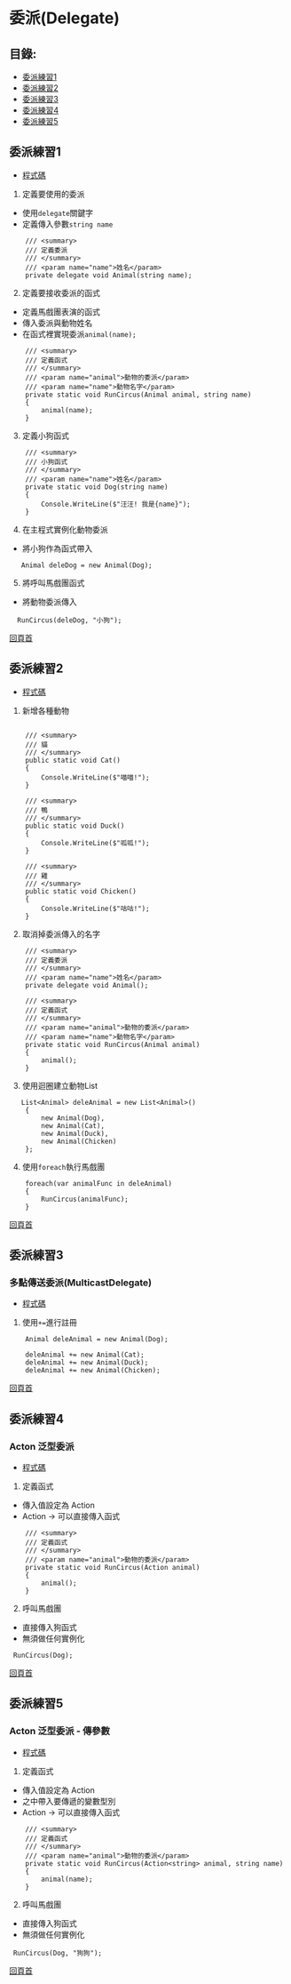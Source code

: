 # 委派(Delegate)

## 目錄:
- [委派練習1](https://github.com/LINDuke-Lin/CSharp-Exercise/tree/main/CSharpExercise/DelegateExercise#%E5%A7%94%E6%B4%BE%E7%B7%B4%E7%BF%921)
- [委派練習2](https://github.com/LINDuke-Lin/CSharp-Exercise/tree/main/CSharpExercise/DelegateExercise#%E5%A7%94%E6%B4%BE%E7%B7%B4%E7%BF%922)
- [委派練習3](https://github.com/LINDuke-Lin/CSharp-Exercise/tree/main/CSharpExercise/DelegateExercise#%E5%A7%94%E6%B4%BE%E7%B7%B4%E7%BF%923)
- [委派練習4](https://github.com/LINDuke-Lin/CSharp-Exercise/tree/main/CSharpExercise/DelegateExercise#%E5%A7%94%E6%B4%BE%E7%B7%B4%E7%BF%924)
- [委派練習5](https://github.com/LINDuke-Lin/CSharp-Exercise/tree/main/CSharpExercise/DelegateExercise#%E5%A7%94%E6%B4%BE%E7%B7%B4%E7%BF%925)

## 委派練習1
- [程式碼](https://github.com/LINDuke-Lin/CSharp-Exercise/blob/main/CSharpExercise/DelegateExercise/delegateExercise1.cs)

1. 定義要使用的委派
- 使用`delegate`關鍵字
- 定義傳入參數`string name`

```CSharp
    /// <summary>
    /// 定義委派
    /// </summary>
    /// <param name="name">姓名</param>
    private delegate void Animal(string name);
```

2. 定義要接收委派的函式
- 定義馬戲團表演的函式
- 傳入委派與動物姓名
- 在函式裡實現委派`animal(name);`
```CSharp
    /// <summary>
    /// 定義函式
    /// </summary>
    /// <param name="animal">動物的委派</param>
    /// <param name="name">動物名字</param>
    private static void RunCircus(Animal animal, string name)
    {
        animal(name);
    }
```

3. 定義小狗函式
```CSharp
    /// <summary>
    /// 小狗函式
    /// </summary>
    /// <param name="name">姓名</param>
    private static void Dog(string name)
    {
        Console.WriteLine($"汪汪! 我是{name}");
    }
```

4. 在主程式實例化動物委派
- 將小狗作為函式帶入
```CSharp
   Animal deleDog = new Animal(Dog);
```

5. 將呼叫馬戲團函式
- 將動物委派傳入
```CSharp
  RunCircus(deleDog, "小狗");
```

[回頁首](https://github.com/LINDuke-Lin/CSharp-Exercise/tree/main/CSharpExercise/DelegateExercise#%E5%A7%94%E6%B4%BEdelegate)

## 委派練習2
- [程式碼](https://github.com/LINDuke-Lin/CSharp-Exercise/blob/main/CSharpExercise/DelegateExercise/delegateExercise2.cs)

1. 新增各種動物
```CSharp
  
	/// <summary>
	/// 貓
	/// </summary>
	public static void Cat()
	{
		Console.WriteLine($"喵喵!");
	}
	
	/// <summary>
	/// 鴨
	/// </summary>
	public static void Duck()
	{
		Console.WriteLine($"呱呱!");
	}
	
	/// <summary>
	/// 雞
	/// </summary>
	public static void Chicken()
	{
		Console.WriteLine($"咕咕!");
	}
```

2. 取消掉委派傳入的名字
```CSharp
    /// <summary>
    /// 定義委派
    /// </summary>
    /// <param name="name">姓名</param>
    private delegate void Animal();

    /// <summary>
    /// 定義函式
    /// </summary>
    /// <param name="animal">動物的委派</param>
    /// <param name="name">動物名字</param>
    private static void RunCircus(Animal animal)
    {
        animal();
    }
```

3. 使用迴圈建立動物List
```CSharp
   List<Animal> deleAnimal = new List<Animal>()
    {
        new Animal(Dog),
        new Animal(Cat),
        new Animal(Duck),
        new Animal(Chicken)
    };
```

4. 使用`foreach`執行馬戲團
```CSharp
	foreach(var animalFunc in deleAnimal)
	{
		RunCircus(animalFunc);
	}
```

[回頁首](https://github.com/LINDuke-Lin/CSharp-Exercise/tree/main/CSharpExercise/DelegateExercise#%E5%A7%94%E6%B4%BEdelegate)

## 委派練習3
### 多點傳送委派(MulticastDelegate)
- [程式碼](https://github.com/LINDuke-Lin/CSharp-Exercise/blob/main/CSharpExercise/DelegateExercise/delegateExercise3.cs)

1. 使用`+=`進行註冊
```CSharp
	Animal deleAnimal = new Animal(Dog);

    deleAnimal += new Animal(Cat);
    deleAnimal += new Animal(Duck);
    deleAnimal += new Animal(Chicken);
```

[回頁首](https://github.com/LINDuke-Lin/CSharp-Exercise/tree/main/CSharpExercise/DelegateExercise#%E5%A7%94%E6%B4%BEdelegate)

## 委派練習4
### Acton 泛型委派
- [程式碼](https://github.com/LINDuke-Lin/CSharp-Exercise/blob/main/CSharpExercise/DelegateExercise/delegateExercise4.cs)

1. 定義函式
- 傳入值設定為 Action
- Action -> 可以直接傳入函式
```CSharp
	/// <summary>
    /// 定義函式
    /// </summary>
    /// <param name="animal">動物的委派</param>
    private static void RunCircus(Action animal)
    {
        animal();
    }
```

2. 呼叫馬戲團
- 直接傳入狗函式
- 無須做任何實例化
```CSharp
 RunCircus(Dog);
```

[回頁首](https://github.com/LINDuke-Lin/CSharp-Exercise/tree/main/CSharpExercise/DelegateExercise#%E5%A7%94%E6%B4%BEdelegate)

## 委派練習5
### Acton 泛型委派 - 傳參數
- [程式碼](https://github.com/LINDuke-Lin/CSharp-Exercise/blob/main/CSharpExercise/DelegateExercise/delegateExercise4.cs)

1. 定義函式
- 傳入值設定為 Action<string>
- <T> 之中帶入要傳遞的變數型別
- Action -> 可以直接傳入函式
```CSharp
    /// <summary>
    /// 定義函式
    /// </summary>
    /// <param name="animal">動物的委派</param>
    private static void RunCircus(Action<string> animal, string name)
    {
        animal(name);
    }
```

2. 呼叫馬戲團
- 直接傳入狗函式
- 無須做任何實例化
```CSharp
 RunCircus(Dog, "狗狗");
```

[回頁首](https://github.com/LINDuke-Lin/CSharp-Exercise/tree/main/CSharpExercise/DelegateExercise#%E5%A7%94%E6%B4%BEdelegate)